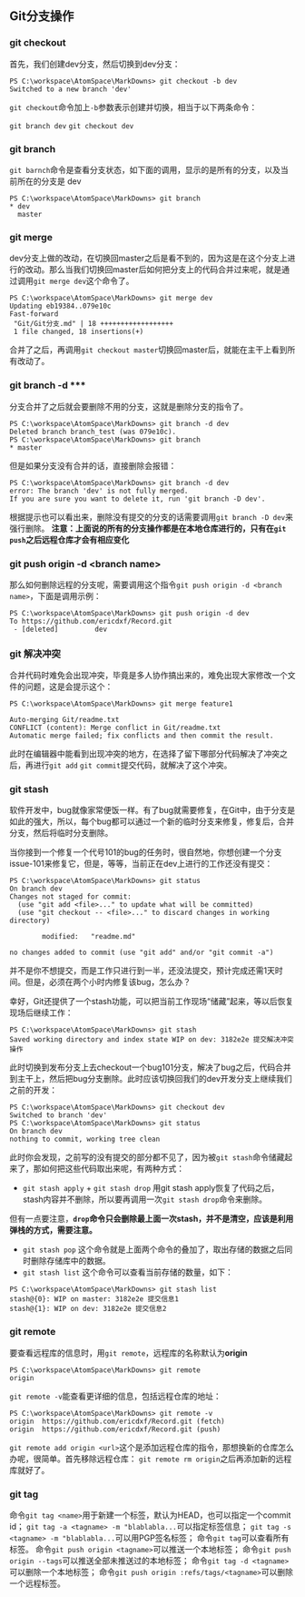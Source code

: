 ## Git分支操作
### git checkout
首先，我们创建dev分支，然后切换到dev分支：
```
PS C:\workspace\AtomSpace\MarkDowns> git checkout -b dev
Switched to a new branch 'dev'
```
`git checkout`命令加上`-b`参数表示创建并切换，相当于以下两条命令：

`git branch dev`
`git checkout dev`

### git branch
`git barnch`命令是查看分支状态，如下面的调用，显示的是所有的分支，以及当前所在的分支是 dev
```
PS C:\workspace\AtomSpace\MarkDowns> git branch
* dev
  master
```
### git merge
dev分支上做的改动，在切换回master之后是看不到的，因为这是在这个分支上进行的改动。那么当我们切换回master后如何把分支上的代码合并过来呢，就是通过调用`git merge dev`这个命令了。
```
PS C:\workspace\AtomSpace\MarkDowns> git merge dev
Updating eb19384..079e10c
Fast-forward
 "Git/Git分支.md" | 18 ++++++++++++++++++
 1 file changed, 18 insertions(+)
```
合并了之后，再调用`git checkout master`切换回master后，就能在主干上看到所有改动了。
### git branch -d ***
分支合并了之后就会要删除不用的分支，这就是删除分支的指令了。
```
PS C:\workspace\AtomSpace\MarkDowns> git branch -d dev
Deleted branch branch_test (was 079e10c).
PS C:\workspace\AtomSpace\MarkDowns> git branch
* master
```
但是如果分支没有合并的话，直接删除会报错：
```
PS C:\workspace\AtomSpace\MarkDowns> git branch -d dev
error: The branch 'dev' is not fully merged.
If you are sure you want to delete it, run 'git branch -D dev'.
```
根据提示也可以看出来，删除没有提交的分支的话需要调用`git branch -D dev`来强行删除。
**注意：上面说的所有的分支操作都是在本地仓库进行的，只有在`git push`之后远程仓库才会有相应变化**

### git push origin -d \<branch name\>
那么如何删除远程的分支呢，需要调用这个指令`git push origin -d <branch name>`，下面是调用示例：
```
PS C:\workspace\AtomSpace\MarkDowns> git push origin -d dev
To https://github.com/ericdxf/Record.git
 - [deleted]         dev
```
### git 解决冲突
合并代码时难免会出现冲突，毕竟是多人协作搞出来的，难免出现大家修改一个文件的问题，这是会提示这个：
```
PS C:\workspace\AtomSpace\MarkDowns> git merge feature1

Auto-merging Git/readme.txt
CONFLICT (content): Merge conflict in Git/readme.txt
Automatic merge failed; fix conflicts and then commit the result.
```
此时在编辑器中能看到出现冲突的地方，在选择了留下哪部分代码解决了冲突之后，再进行`git add` `git commit`提交代码，就解决了这个冲突。

### git stash
软件开发中，bug就像家常便饭一样。有了bug就需要修复，在Git中，由于分支是如此的强大，所以，每个bug都可以通过一个新的临时分支来修复，修复后，合并分支，然后将临时分支删除。

当你接到一个修复一个代号101的bug的任务时，很自然地，你想创建一个分支issue-101来修复它，但是，等等，当前正在dev上进行的工作还没有提交：
```
PS C:\workspace\AtomSpace\MarkDowns> git status
On branch dev
Changes not staged for commit:
  (use "git add <file>..." to update what will be committed)
  (use "git checkout -- <file>..." to discard changes in working directory)

        modified:   "readme.md"

no changes added to commit (use "git add" and/or "git commit -a")
```
并不是你不想提交，而是工作只进行到一半，还没法提交，预计完成还需1天时间。但是，必须在两个小时内修复该bug，怎么办？

幸好，Git还提供了一个stash功能，可以把当前工作现场“储藏”起来，等以后恢复现场后继续工作：
```
PS C:\workspace\AtomSpace\MarkDowns> git stash
Saved working directory and index state WIP on dev: 3182e2e 提交解决冲突操作
```
此时切换到发布分支上去checkout一个bug101分支，解决了bug之后，代码合并到主干上，然后把bug分支删除。此时应该切换回我们的dev开发分支上继续我们之前的开发：
```
PS C:\workspace\AtomSpace\MarkDowns> git checkout dev
Switched to branch 'dev'
PS C:\workspace\AtomSpace\MarkDowns> git status
On branch dev
nothing to commit, working tree clean
```
此时你会发现，之前写的没有提交的部分都不见了，因为被`git stash`命令储藏起来了，那如何把这些代码取出来呢，有两种方式：
* `git stash apply` + `git stash drop`
用git stash apply恢复了代码之后，stash内容并不删除，所以要再调用一次`git stash drop`命令来删除。   

但有一点要注意，**`drop`命令只会删除最上面一次stash，并不是清空，应该是利用弹栈的方式，需要注意。**
* `git stash pop`
这个命令就是上面两个命令的叠加了，取出存储的数据之后同时删除存储库中的数据。
* `git stash list`
这个命令可以查看当前存储的数量，如下：
```
PS C:\workspace\AtomSpace\MarkDowns> git stash list
stash@{0}: WIP on master: 3182e2e 提交信息1
stash@{1}: WIP on dev: 3182e2e 提交信息2
```

### git remote
要查看远程库的信息时，用`git remote`，远程库的名称默认为**origin**
```
PS C:\workspace\AtomSpace\MarkDowns> git remote
origin
```
`git remote -v`能查看更详细的信息，包括远程仓库的地址：
```
PS C:\workspace\AtomSpace\MarkDowns> git remote -v
origin  https://github.com/ericdxf/Record.git (fetch)
origin  https://github.com/ericdxf/Record.git (push)
```
`git remote add origin <url>`这个是添加远程仓库的指令，那想换新的仓库怎么办呢，很简单。首先移除远程仓库：
`git remote rm origin`之后再添加新的远程库就好了。
### git tag
命令`git tag <name>`用于新建一个标签，默认为HEAD，也可以指定一个commit id；
`git tag -a <tagname> -m "blablabla...`可以指定标签信息；
`git tag -s <tagname> -m "blablabla...`可以用PGP签名标签；
命令`git tag`可以查看所有标签。
命令`git push origin <tagname>`可以推送一个本地标签；
命令`git push origin --tags`可以推送全部未推送过的本地标签；
命令`git tag -d <tagname>`可以删除一个本地标签；
命令`git push origin :refs/tags/<tagname>`可以删除一个远程标签。
